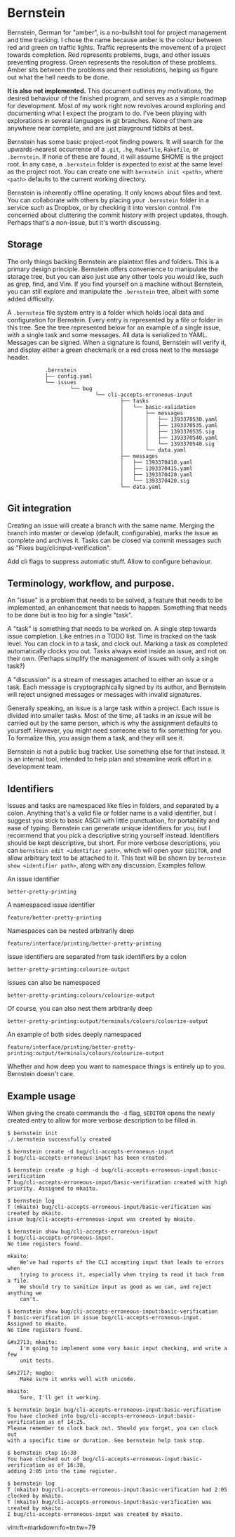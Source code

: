 # Bernstein

Bernstein, German for "amber", is a no-bullshit tool for project management and
time tracking. I chose the name because amber is the colour between red and
green on traffic lights. Traffic represents the movement of a project towards
completion. Red represents problems, bugs, and other issues preventing
progress. Green represents the resolution of these problems. Amber sits between
the problems and their resolutions, helping us figure out what the hell needs
to be done.

**It is also not implemented.** This document outlines my motivations, the
desired behaviour of the finished program, and serves as a simple roadmap for
development. Most of my work right now revolves around exploring and
documenting what I expect the program to do. I've been playing with
explorations in several languages in git branches. None of them are anywhere
near complete, and are just playground tidbits at best.

Bernstein has some basic project-root finding powers. It will search for the
upwards-nearest occurrence of a `.git`, `.hg`, `Makefile`, `Rakefile`, or
`.bernstein`. If none of these are found, it will assume $HOME is the project
root. In any case, a `.bernstein` folder is expected to exist at the same level
as the project root. You can create one with `bernstein init <path>`, where
`<path>` defaults to the current working directory.

Bernstein is inherently offline operating. It only knows about files and text.
You can collaborate with others by placing your `.bernstein` folder in a
service such as Dropbox, or by checking it into version control. I'm concerned
about cluttering the commit history with project updates, though. Perhaps
that's a non-issue, but it's worth discussing.

## Storage

The only things backing Bernstein are plaintext files and folders. This is a
primary design principle. Bernstein offers convenience to manipulate the
storage tree, but you can also just use any other tools you would like, such as
grep, find, and Vim. If you find yourself on a machine without Bernstein, you
can still explore and manipulate the `.bernstein` tree, albeit with some added
difficulty.

A `.bernstein` file system entry is a folder which holds local data and
configuration for Bernstein. Every entry is represented by a file or folder in
this tree. See the tree represented below for an example of a single issue,
with a single task and some messages. All data is serialized to YAML.  Messages
can be signed. When a signature is found, Bernstein will verify it, and display
either a green checkmark or a red cross next to the message header.

				.bernstein
				├── config.yaml
				└── issues
						└── bug
								└── cli-accepts-erroneous-input
										├── tasks
										│   └── basic-validation
										│       ├── messages
										│       │   ├── 1393370530.yaml
										│       │   ├── 1393370535.yaml
										│       │   ├── 1393370535.sig
										│       │   ├── 1393370540.yaml
										│       │   └── 1393370540.sig
										│       └── data.yaml
										├── messages
										│   ├── 1393370410.yaml
										│   ├── 1393370415.yaml
										│   ├── 1393370420.yaml
										│   └── 1393370420.sig
										└── data.yaml

## Git integration

Creating an issue will create a branch with the same name. Merging the branch
into master or develop (default, configurable), marks the issue as complete and
archives it. Tasks can be closed via commit messages such as "Fixes
bug/cli:input-verification".

Add cli flags to suppress automatic stuff. Allow to configure behaviour.

## Terminology, workflow, and purpose.

An "issue" is a problem that needs to be solved, a feature that needs to be
implemented, an enhancement that needs to happen. Something that needs to be
done but is too big for a single "task".

A "task" is something that needs to be worked on. A single step towards issue
completion. Like entries in a TODO list. Time is tracked on the task level. You
can clock in to a task, and clock out. Marking a task as completed
automatically clocks you out. Tasks always exist inside an issue, and not on
their own. (Perhaps simplify the management of issues with only a single task?)

A "discussion" is a stream of messages attached to either an issue  or a task.
Each message is cryptographically signed by its author, and Bernstein will
reject unsigned messages or messages with invalid signatures.

Generally speaking, an issue is a large task within a project.  Each issue is
divided into smaller tasks. Most of the time, all tasks in an issue will be
carried out by the same person, which is why the assignment defaults to
yourself. However, you might need someone else to fix something for you. To
formalize this, you assign them a task, and they will see it.

Bernstein is not a public bug tracker. Use something else for that instead. It
is an internal tool, intended to help plan and streamline work effort in a
development team.

## Identifiers

Issues and tasks are namespaced like files in folders, and separated by a
colon. Anything that's a valid file or folder name is a valid identifier, but I
suggest you stick to basic ASCII with little punctuation, for portability and
ease of typing. Bernstein can generate unique identifiers for you, but I
recommend that you pick a descriptive string yourself instead. Identifiers
should be kept descriptive, but short. For more verbose descriptions, you can
`bernstein edit <identifier path>`, which will open your `$EDITOR`, and allow
arbitrary text to be attached to it. This text will be shown by `bernstein show
<identifier path>`, along with any discussion. Examples follow.

An issue identifier

	better-pretty-printing

A namespaced issue identifier

	feature/better-pretty-printing

Namespaces can be nested arbitrarily deep

	feature/interface/printing/better-pretty-printing

Issue identifiers are separated from task identifiers by a colon

	better-pretty-printing:colourize-output

Issues can also be namespaced

	better-pretty-printing:colours/colourize-output

Of course, you can also nest them arbitrarily deep

	better-pretty-printing:output/terminals/colours/colourize-output

An example of both sides deeply namespaced

	feature/interface/printing/better-pretty-printing:output/terminals/colours/colourize-output

Whether and how deep you want to namespace things is entirely up to you.
Bernstein doesn't care.

## Example usage

When giving the create commands the `-d` flag, `$EDITOR` opens the newly
created entry to allow for more verbose description to be filled in.

	$ bernstein init
	./.bernstein successfully created

	$ bernstein create -d bug/cli-accepts-erroneous-input
	I bug/cli-accepts-erroneous-input has been created.

	$ bernstein create -p high -d bug/cli-accepts-erroneous-input:basic-verification
	T bug/cli-accepts-erroneous-input/basic-verification created with high priority. Assigned to mkaito.

	$ bernstein log
	T (mkaito) bug/cli-accepts-erroneous-input/basic-verification was created by mkaito.
	issue bug/cli-accepts-erroneous-input was created by mkaito.

	$ bernstein show bug/cli-accepts-erroneous-input
	I bug/cli-accepts-erroneous-input.
	No time registers found.

	mkaito:
		We've had reports of the CLI accepting input that leads to errors when
		trying to process it, especially when trying to read it back from a file.
		We should try to sanitize input as good as we can, and reject anything we
		can't.

	$ bernstein show bug/cli-accepts-erroneous-input:basic-verification
	T basic-verification in issue bug/cli-accepts-erroneous-input.
	Assigned to mkaito.
	No time registers found.

	&#x2713; mkaito:
		I'm going to implement some very basic input checking, and write a few
		unit tests.

	&#x2717; magbo:
		Make sure it works well with unicode.

	mkaito:
		Sure, I'll get it working.

	$ bernstein begin bug/cli-accepts-erroneous-input:basic-verification
	You have clocked into bug/cli-accepts-erroneous-input:basic-verification as of 14:25.
	Please remember to clock back out. Should you forget, you can clock out
	with a specific time or duration. See bernstein help task stop.

	$ bernstein stop 16:30
	You have clocked out of bug/cli-accepts-erroneous-input:basic-verification as of 16:30,
	adding 2:05 into the time register.

	$ bernstein log
	T (mkaito) bug/cli-accepts-erroneous-input:basic-verification had 2:05 clocked by mkaito.
	T (mkaito) bug/cli-accepts-erroneous-input:basic-verification was created by mkaito.
	I bug/cli-accepts-erroneous-input was created by mkaito.

vim:ft=markdown:fo=tn:tw=79
